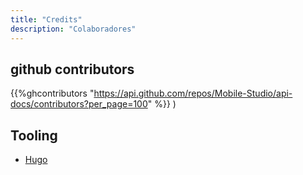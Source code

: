 ```yaml
---
title: "Credits"
description: "Colaboradores"
---
```



## github contributors

{{%ghcontributors "https://api.github.com/repos/Mobile-Studio/api-docs/contributors?per_page=100" %}} )

## Tooling

* [Hugo](https://gohugo.io/) 
